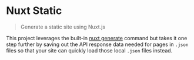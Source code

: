 # Nuxt Static

> Generate a static site using Nuxt.js

This project leverages the built-in [nuxt generate](https://nuxtjs.org/guide#static-generated-pre-rendering-) command but takes it one step further by saving out the API response data needed for pages in `.json` files so that your site can quickly load those local `.json` files instead.
